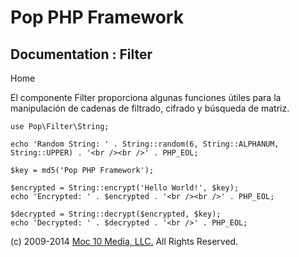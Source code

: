 Pop PHP Framework
=================

Documentation : Filter
----------------------

Home

El componente Filter proporciona algunas funciones útiles para la
manipulación de cadenas de filtrado, cifrado y búsqueda de matriz.

    use Pop\Filter\String;

    echo 'Random String: ' . String::random(6, String::ALPHANUM, String::UPPER) . '<br /><br />' . PHP_EOL;

    $key = md5('Pop PHP Framework');

    $encrypted = String::encrypt('Hello World!', $key);
    echo 'Encrypted: ' . $encrypted . '<br /><br />' . PHP_EOL;

    $decrypted = String::decrypt($encrypted, $key);
    echo 'Decrypted: ' . $decrypted . '<br />' . PHP_EOL;

\(c) 2009-2014 [Moc 10 Media, LLC.](http://www.moc10media.com) All
Rights Reserved.
